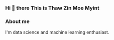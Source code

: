 ### Hi 👋 there This is Thaw Zin Moe Myint

### About me

I'm data science and machine learning enthusiast.
